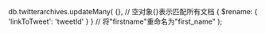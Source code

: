 db.twitterarchives.updateMany(
  {}, // 空对象{}表示匹配所有文档
  { $rename: { 'linkToTweet': 'tweetId' } } // 将"firstname"重命名为"first_name"
);